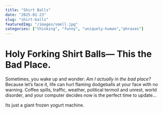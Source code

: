 ```yaml
---
title: "Shirt Balls"
date: "2025-01-23"
slug: "shirt-balls"
featuredImg: "/images/smell.jpg"
categories: ["thinking", "funny", "uniquely-human","phrases"]
---
```


# Holy Forking Shirt Balls— This the Bad Place.

Sometimes, you wake up and wonder: *Am I actually in the bad place?* Because let’s face it, life can hurl flaming dodgeballs at your face with no warning. 
Coffee spills, traffic, weather, political termoil and unrest, world disorder, and your computer decides now is the perfect time to update…

Its just a giant frozen yogurt machine.



